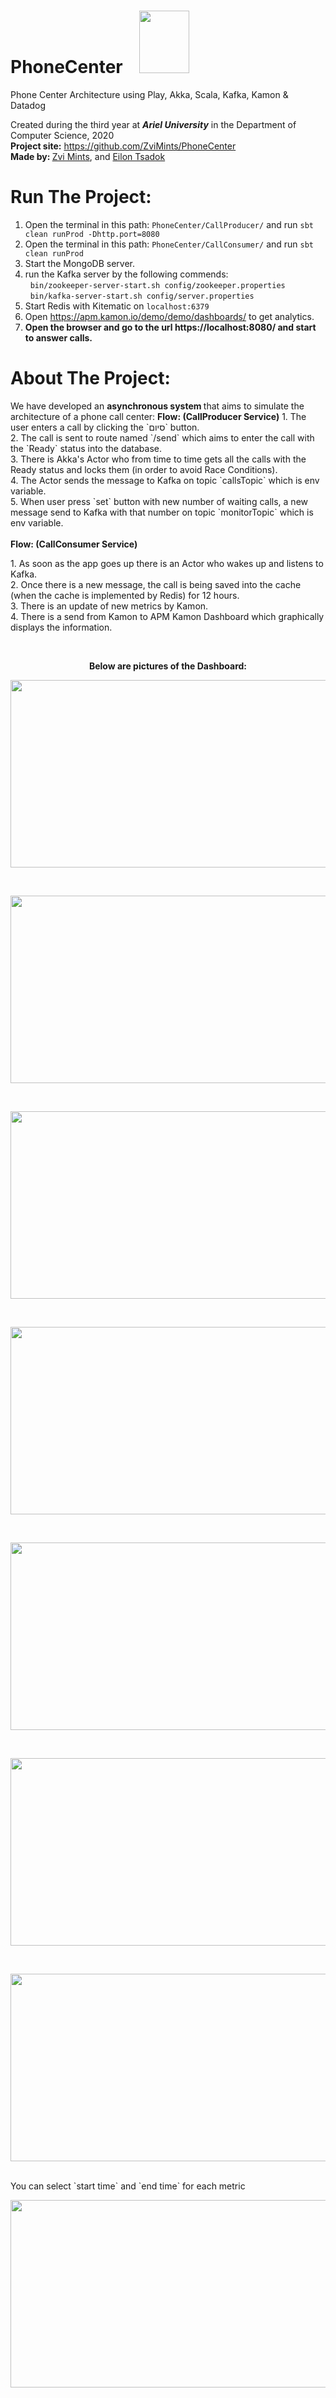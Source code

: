 # PhoneCenter &nbsp;&nbsp; <img src="./images/phone_center_icon.jpg"  width="80px" height="100px"/>
Phone Center Architecture using Play, Akka, Scala, Kafka, Kamon &amp; Datadog
<p>Created during the third year at <strong><em>Ariel University</em></strong> in the 
Department of Computer Science, 2020 <br /> 
<strong>Project site:</strong>&nbsp;<a href="https://github.com/ZviMints/PhoneCenter">https://github.com/ZviMints/PhoneCenter</a><br /> 
<strong>Made by: </strong> <a href="https://github.com/ZviMints">Zvi Mints</a>, and <a href="https://github.com/eilon26">Eilon Tsadok</a></p>

# Run The Project:
1. Open the terminal in this path: `PhoneCenter/CallProducer/` and run `sbt clean runProd -Dhttp.port=8080`
2. Open the terminal in this path: `PhoneCenter/CallConsumer/` and run `sbt clean runProd`
3. Start the MongoDB server.
4. run the Kafka server by the following commends:</br>
&nbsp; `bin/zookeeper-server-start.sh config/zookeeper.properties` </br>
&nbsp; `bin/kafka-server-start.sh config/server.properties`
5. Start Redis with Kitematic on `localhost:6379`
6. Open https://apm.kamon.io/demo/demo/dashboards/ to get analytics.
7. **Open the browser and go to the url https://localhost:8080/ and start to answer calls.**

<h1>About The Project:</h1>
We have developed an <strong> asynchronous system </strong> that aims to simulate the architecture of a phone call center:
<strong>Flow: (CallProducer Service)</strong>
1. The user enters a call by clicking the `סיום` button.</br>
2. The call is sent to route named `/send` which aims to enter the call with the `Ready` status into the database.</br>
3. There is Akka's Actor who from time to time gets all the calls with the Ready status and locks them (in order to avoid Race Conditions).</br>
4. The Actor sends the message to Kafka on topic `callsTopic` which is env variable.</br>
5. When user press `set` button with new number of waiting calls, a new message send to Kafka with that number on topic `monitorTopic` which is env variable.</br>
</br>
<strong>Flow: (CallConsumer Service)</strong>
<p>1. As soon as the app goes up there is an Actor who wakes up and listens to Kafka.</br>
2. Once there is a new message, the call is being saved into the cache (when the cache is implemented by Redis) for 12 hours.</br>
3. There is an update of new metrics by Kamon.</br>
4. There is a send from Kamon to APM Kamon Dashboard which graphically displays the information.</br><p>
</br>
<p style="text-align: center;"><strong>Below are pictures of the Dashboard:</strong></p>
<p><img src="./images/callsView.jpeg" width="750px" height="300px" /></p></br>
<p><img src="./images/dashboard1.jpeg" width="750px" height="300px" /></p></br>
<p><img src="./images/dashboard2.jpeg" width="750px" height="300px" /></p></br>
<p><img src="./images/dashboard3" width="750px" height="300px" /></p></br>
<p><img src="./images/dashboard4" width="750px" height="300px" /></p></br>
<p><img src="./images/dashboard5" width="750px" height="300px" /></p></br>
<p><img src="./images/dashboard6" width="750px" height="300px" /></p></br>
You can select `start time` and `end time` for each metric
<p><img src="./images/dashboard7" width="750px" height="300px" /></p></br>


